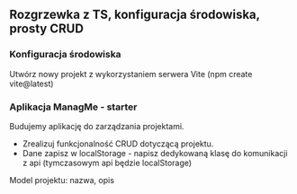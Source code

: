 ## Rozgrzewka z TS, konfiguracja środowiska, prosty CRUD

### Konfiguracja środowiska
Utwórz nowy projekt z wykorzystaniem serwera Vite (npm create vite@latest)

### Aplikacja ManagMe - starter
Budujemy aplikację do zarządzania projektami. 
- Zrealizuj funkcjonalność CRUD dotyczącą projektu. 
- Dane zapisz w localStorage - napisz dedykowaną klasę do komunikacji z api (tymczasowym api będzie localStorage)

Model projektu: nazwa, opis